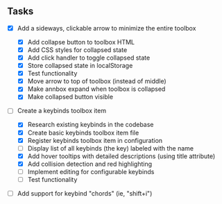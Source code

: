 ## Tasks
- [x] Add a sideways, clickable arrow to minimize the entire toolbox
  - [x] Add collapse button to toolbox HTML
  - [x] Add CSS styles for collapsed state
  - [x] Add click handler to toggle collapsed state
  - [x] Store collapsed state in localStorage
  - [x] Test functionality
  - [x] Move arrow to top of toolbox (instead of middle)
  - [x] Make annbox expand when toolbox is collapsed
  - [x] Make collapsed button visible
- [ ] Create a keybinds toolbox item
  - [x] Research existing keybinds in the codebase
  - [x] Create basic keybinds toolbox item file
  - [x] Register keybinds toolbox item in configuration
  - [ ] Display list of all keybinds (the key) labeled with the name
  - [x] Add hover tooltips with detailed descriptions (using title attribute)
  - [x] Add collision detection and red highlighting
  - [ ] Implement editing for configurable keybinds
  - [ ] Test functionality
- [ ] Add support for keybind "chords" (ie, "shift+i")


